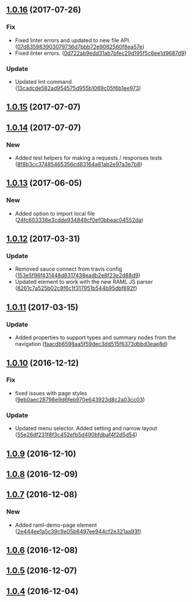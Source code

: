 <a name="1.0.16"></a>
## [1.0.16](https://github.com/advanced-rest-client/arc-demo-helpers/compare/1.0.15...1.0.16) (2017-07-26)


### Fix

* Fixed linter errors and updated to new file API. ([07d835983903079736d7bbb72e9082560f8ea57e](https://github.com/advanced-rest-client/arc-demo-helpers/commit/07d835983903079736d7bbb72e9082560f8ea57e))
* Fixed linter errors. ([0d722ab9edd31ab7bfec29d195f5c6ee1d9687d9](https://github.com/advanced-rest-client/arc-demo-helpers/commit/0d722ab9edd31ab7bfec29d195f5c6ee1d9687d9))

### Update

* Updated lint command ([13cadcde582ad954575d955b1069c05f6b1ee973](https://github.com/advanced-rest-client/arc-demo-helpers/commit/13cadcde582ad954575d955b1069c05f6b1ee973))



<a name="1.0.15"></a>
## [1.0.15](https://github.com/advanced-rest-client/arc-demo-helpers/compare/1.0.14...v1.0.15) (2017-07-07)




<a name="1.0.14"></a>
## [1.0.14](https://github.com/advanced-rest-client/arc-demo-helpers/compare/1.0.13...v1.0.14) (2017-07-07)


### New

* Added test helpers for making a requests / responses tests ([8f8b3cc37485465356cd83164a81ab2e97a3e7b8](https://github.com/advanced-rest-client/arc-demo-helpers/commit/8f8b3cc37485465356cd83164a81ab2e97a3e7b8))



<a name="1.0.13"></a>
## [1.0.13](https://github.com/advanced-rest-client/arc-demo-helpers/compare/1.0.12...v1.0.13) (2017-06-05)


### New

* Added option to import local file ([24fc603336e3cdde934849cf0ef0bbeac04552da](https://github.com/advanced-rest-client/arc-demo-helpers/commit/24fc603336e3cdde934849cf0ef0bbeac04552da))



<a name="1.0.12"></a>
## [1.0.12](https://github.com/advanced-rest-client/arc-demo-helpers/compare/1.0.11...v1.0.12) (2017-03-31)


### Update

* Removed sauce connect from travis config ([153e5f96f431448d8317438eadb2e8f23e2d88d9](https://github.com/advanced-rest-client/arc-demo-helpers/commit/153e5f96f431448d8317438eadb2e8f23e2d88d9))
* Updated element to work with the new RAML JS parser ([8261c7a525b02c8f6c1f317951b544b95dbf692f](https://github.com/advanced-rest-client/arc-demo-helpers/commit/8261c7a525b02c8f6c1f317951b544b95dbf692f))



<a name="1.0.11"></a>
## [1.0.11](https://github.com/advanced-rest-client/arc-demo-helpers/compare/1.0.10...v1.0.11) (2017-03-15)


### Update

* Added properties to support types and summary nodes from the navigation ([faacdb6598aa5f59dec3dd515f6373dbbd3eae8d](https://github.com/advanced-rest-client/arc-demo-helpers/commit/faacdb6598aa5f59dec3dd515f6373dbbd3eae8d))



<a name="1.0.10"></a>
## [1.0.10](https://github.com/advanced-rest-client/arc-demo-helpers/compare/1.0.9...v1.0.10) (2016-12-12)


### Fix

* fixed issues with page styles ([9eb0aec28798e9d6feb970e643923d8c2a03cc03](https://github.com/advanced-rest-client/arc-demo-helpers/commit/9eb0aec28798e9d6feb970e643923d8c2a03cc03))

### Update

* Updated menu selector. Added setting and narrow layout ([55e26df231f8f3c452efb5d490bfdbaf4f2d5d54](https://github.com/advanced-rest-client/arc-demo-helpers/commit/55e26df231f8f3c452efb5d490bfdbaf4f2d5d54))



<a name="1.0.9"></a>
## [1.0.9](https://github.com/advanced-rest-client/arc-demo-helpers/compare/1.0.8...v1.0.9) (2016-12-10)




<a name="1.0.8"></a>
## [1.0.8](https://github.com/advanced-rest-client/arc-demo-helpers/compare/1.0.7...v1.0.8) (2016-12-09)




<a name="1.0.7"></a>
## [1.0.7](https://github.com/advanced-rest-client/arc-demo-helpers/compare/1.0.6...v1.0.7) (2016-12-08)


### New

* Added raml-demo-page element ([2e444ee1a5c39c9e05b6497ee944cf2e321aa93f](https://github.com/advanced-rest-client/arc-demo-helpers/commit/2e444ee1a5c39c9e05b6497ee944cf2e321aa93f))



<a name="1.0.6"></a>
## [1.0.6](https://github.com/advanced-rest-client/arc-demo-helpers/compare/1.0.5...v1.0.6) (2016-12-08)




<a name="1.0.5"></a>
## [1.0.5](https://github.com/advanced-rest-client/arc-demo-helpers/compare/1.0.4...v1.0.5) (2016-12-07)




<a name="1.0.4"></a>
## [1.0.4](https://github.com/advanced-rest-client/arc-demo-helpers/compare/1.0.3...v1.0.4) (2016-12-04)




